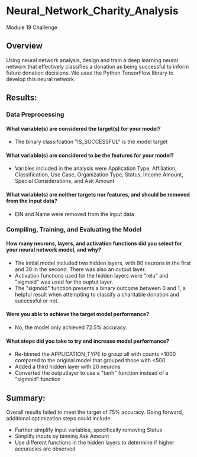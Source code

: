 # Neural_Network_Charity_Analysis
Module 19 Challenge

## Overview 
Using neural network analysis, design and train a deep learning neural network that effectively classifies a donation as being successful to inform future donation decisions. We used the Python TensorFlow library to develop this neural network.

## Results: 

### Data Preprocessing
#### What variable(s) are considered the target(s) for your model?
- The binary classifcation "IS_SUCCESSFUL" is the model target
#### What variable(s) are considered to be the features for your model?
- Varibles included in the analysis were Application Type, Affiliation, Classification, Use Case, Organization Type, Status, Income Amount, Special Considerations, and Ask Amount
#### What variable(s) are neither targets nor features, and should be removed from the input data?
- EIN and Name were removed from the input data

### Compiling, Training, and Evaluating the Model
#### How many neurons, layers, and activation functions did you select for your neural network model, and why?
- The initial model included two hidden layers, with 80 neurons in the first and 30 in the second. There was also an output layer.
- Activation functions used for the hidden layers were "relu" and "sigmoid" was used for the ouptut layer.
- The "sigmoid" function presents a binary outcome between 0 and 1, a helpful result when attempting to classify a charitable donation and successful or not.

#### Were you able to achieve the target model performance?
- No, the model only achieved 72.5% accuracy.

#### What steps did you take to try and increase model performance?
- Re-binned the APPLICATION_TYPE to group all with counts <1000 compared to the original model that grouped those with <500
- Added a third hidden layer with 20 neurons
- Converted the outputlayer to use a "tanh" function instead of a "sigmoid" function

## Summary: 
Overall results failed to meet the target of 75% accuracy.  Going forward, additional optimization steps could include: 
- Further simplify input variables, specifically removing Status
- Simplify inputs by binning Ask Amount
- Use different functions in the hidden layers to determine if higher accuracies are observed
